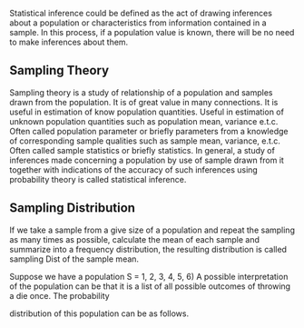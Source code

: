 Statistical inference could be defined as the act of drawing inferences about a population or characteristics from information contained in a sample. In this process, if a population value is known, there will be no need to make inferences about them.

## Sampling Theory
Sampling theory is a study of relationship of a population and samples drawn from the population. It is of great value in many connections. It is useful in estimation of know population quantities. Useful in estimation of unknown population  quantities such as population mean, variance e.t.c. Often called population parameter or briefly parameters from a knowledge of corresponding sample qualities such as sample mean, variance, e.t.c. Often called sample statistics or briefly statistics. 
In general, a study of inferences made concerning a population by use of sample drawn from it together with indications of the accuracy of such inferences using probability theory is called statistical inference. 

## Sampling Distribution

If we take a sample from a give size of a population and repeat the sampling as many times as possible, calculate the mean of each sample and summarize into a frequency distribution, the resulting distribution is called  sampling Dist of the sample mean. 

Suppose we have a population
S = 1, 2, 3, 4, 5, 6)
A possible interpretation of the population can be that it is  a list of all possible outcomes of throwing a die once. The probability

distribution of this population can be as follows. 